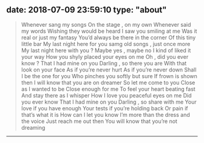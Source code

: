 date: 2018-07-09 23:59:10
type: "about"
---



<blockquote class="blockquote-center">

Whenever sang my songs
On the stage , on my own
Whenever said my words
Wishing they would be heard
I saw you smiling at me
Was it real or just my fantasy
You’d always be there in the corner
Of this tiny little bar
My last night here for you
samg old songs , just once more
My last night here with you ?
Maybe yes , maybe no
I kind of liked it your way
How you shyly placed your eyes on me
Oh , did you ever know ?
That I had mine on you
Darling , so there you are
With that look on your face
As if you’re never hurt
As if you’re never down
Shall I be the one for you
Who pinches you softly but sure
If frown is shown then
I will know that you are on dreamer
So let me come to you
Close as I wanted to be
Close enough for me
To feel your heart beating fast
And stay there as I whisper
How I love you peaceful eyes on me
Did you ever know
That I had mine on you
Darling , so share with me
Your love if you have enough
Your tests if you’re holding back
Or pain if that’s what it is
How can I let you know
I’m more than the dress and the voice
Just reach me out then
You will know that you’re not dreaming

</blockquote>



--------
